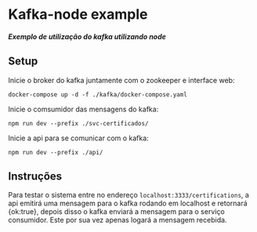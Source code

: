# Kafka-node example
##### Exemplo de utilização do kafka utilizando node

## Setup

Inicie o broker do kafka juntamente com o zookeeper e interface web:
```shell
docker-compose up -d -f ./kafka/docker-compose.yaml
```

Inicie o comsumidor das mensagens do kafka:
```shell
npm run dev --prefix ./svc-certificados/
```

Inicie a api para se comunicar com o kafka:
```shell
npm run dev --prefix ./api/
```

## Instruções

Para testar o sistema entre no endereço `localhost:3333/certifications`, a api emitirá uma mensagem para o kafka rodando em localhost e retornará {ok:true}, depois disso o kafka enviará a mensagem para o serviço consumidor. Este por sua vez apenas logará a mensagem recebida.